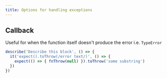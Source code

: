 ```yaml
---
title: Options for handling exceptions
---
```


## Callback
Useful for when the function itself doesn't produce the error i.e. `TypeError`

```js
describe('Describe this block', () => {
  it('expect().toThrow(/error text/)', () => {
    expect(() => { fnThrow(null) }).toThrow('some substring')
  })
})
```
